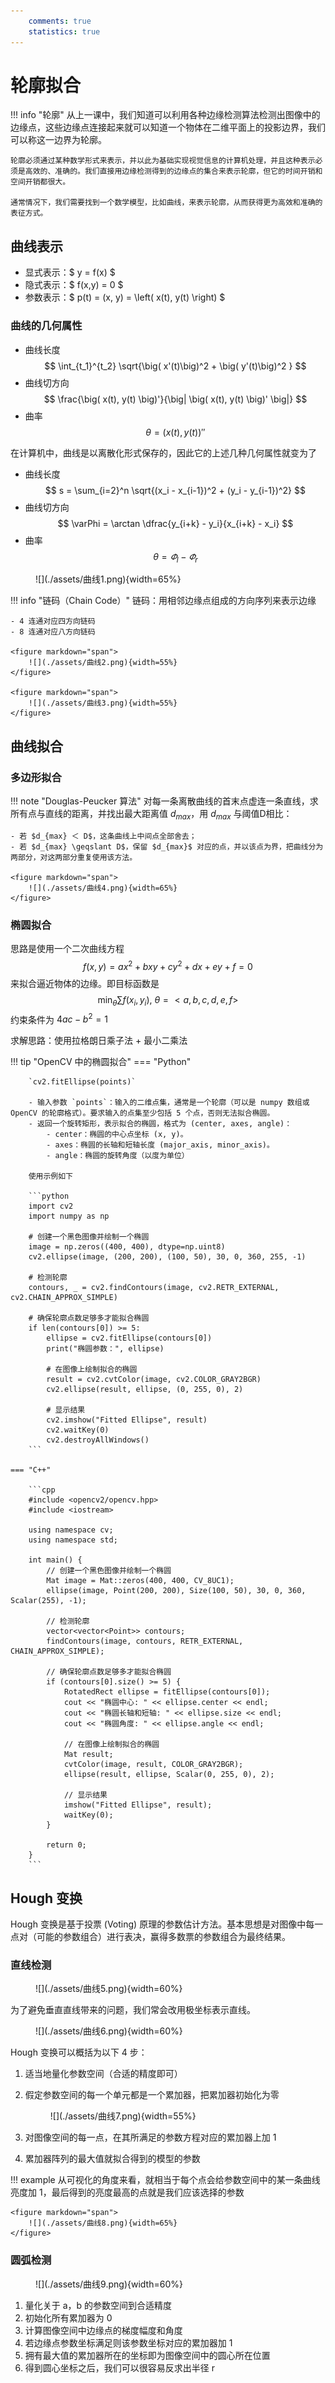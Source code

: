 ```yaml
---
    comments: true
    statistics: true
---
```


# 轮廓拟合

!!! info "轮廓"
    从上一课中，我们知道可以利用各种边缘检测算法检测出图像中的边缘点，这些边缘点连接起来就可以知道一个物体在二维平面上的投影边界，我们可以称这一边界为轮廓。

    轮廓必须通过某种数学形式来表示，并以此为基础实现视觉信息的计算机处理，并且这种表示必须是高效的、准确的。我们直接用边缘检测得到的边缘点的集合来表示轮廓，但它的时间开销和空间开销都很大。

    通常情况下，我们需要找到一个数学模型，比如曲线，来表示轮廓，从而获得更为高效和准确的表征方式。

## 曲线表示

- 显式表示：$ y = f(x) $
- 隐式表示：$ f(x,y) = 0 $
- 参数表示：$ p(t) = (x, y) = \left( x(t), y(t) \right) $

### 曲线的几何属性

- 曲线长度
    $$ \int_{t_1}^{t_2} \sqrt{\big( x'(t)\big)^2 + \big( y'(t)\big)^2 } $$
- 曲线切方向
    $$ \frac{\big( x(t), y(t) \big)'}{\big| \big( x(t), y(t) \big)' \big|} $$
- 曲率
    $$ \theta = \big( x(t), y(t) \big)'' $$

在计算机中，曲线是以离散化形式保存的，因此它的上述几种几何属性就变为了

- 曲线长度
    $$ s = \sum_{i=2}^n \sqrt{(x_i - x_{i-1})^2 + (y_i - y_{i-1})^2} $$
- 曲线切方向
    $$ \varPhi = \arctan \dfrac{y_{i+k} - y_i}{x_{i+k} - x_i} $$
- 曲率
    $$ \theta = \varPhi_l - \varPhi_r $$

<figure markdown="span">
    ![](./assets/曲线1.png){width=65%}
</figure>

!!! info "链码（Chain Code）"
    链码：用相邻边缘点组成的方向序列来表示边缘

    - 4 连通对应四方向链码
    - 8 连通对应八方向链码

    <figure markdown="span">
        ![](./assets/曲线2.png){width=55%}
    </figure>

    <figure markdown="span">
        ![](./assets/曲线3.png){width=55%}
    </figure>

## 曲线拟合

### 多边形拟合

!!! note "Douglas-Peucker 算法"
    对每一条离散曲线的首末点虚连一条直线，求所有点与直线的距离，并找出最大距离值 $d_{max}$，用 $d_{max}$ 与阈值D相比：

    - 若 $d_{max} ＜ D$，这条曲线上中间点全部舍去；
    - 若 $d_{max} \geqslant D$，保留 $d_{max}$ 对应的点，并以该点为界，把曲线分为两部分，对这两部分重复使用该方法。

    <figure markdown="span">
        ![](./assets/曲线4.png){width=65%}
    </figure>

### 椭圆拟合

思路是使用一个二次曲线方程
$$ f(x,y) = ax^2 + bxy + cy^2 + dx + ey +f = 0 $$
来拟合逼近物体的边缘。即目标函数是
$$ \min_{\theta} \sum f(x_i, y_i),\ \theta = < a,b,c,d,e,f > $$
约束条件为 $4ac-b^2=1$

求解思路：使用拉格朗日乘子法 + 最小二乘法

!!! tip "OpenCV 中的椭圆拟合"
    === "Python"

        `cv2.fitEllipse(points)`

        - 输入参数 `points`：输入的二维点集，通常是一个轮廓（可以是 numpy 数组或 OpenCV 的轮廓格式）。要求输入的点集至少包括 5 个点，否则无法拟合椭圆。
        - 返回一个旋转矩形，表示拟合的椭圆，格式为 (center, axes, angle)：
            - center：椭圆的中心点坐标 (x, y)。
            - axes：椭圆的长轴和短轴长度 (major_axis, minor_axis)。
            - angle：椭圆的旋转角度（以度为单位）

        使用示例如下

        ```python
        import cv2
        import numpy as np

        # 创建一个黑色图像并绘制一个椭圆
        image = np.zeros((400, 400), dtype=np.uint8)
        cv2.ellipse(image, (200, 200), (100, 50), 30, 0, 360, 255, -1)

        # 检测轮廓
        contours, _ = cv2.findContours(image, cv2.RETR_EXTERNAL, cv2.CHAIN_APPROX_SIMPLE)

        # 确保轮廓点数足够多才能拟合椭圆
        if len(contours[0]) >= 5:
            ellipse = cv2.fitEllipse(contours[0])
            print("椭圆参数：", ellipse)

            # 在图像上绘制拟合的椭圆
            result = cv2.cvtColor(image, cv2.COLOR_GRAY2BGR)
            cv2.ellipse(result, ellipse, (0, 255, 0), 2)

            # 显示结果
            cv2.imshow("Fitted Ellipse", result)
            cv2.waitKey(0)
            cv2.destroyAllWindows()
        ```

    === "C++"

        ```cpp
        #include <opencv2/opencv.hpp>
        #include <iostream>

        using namespace cv;
        using namespace std;

        int main() {
            // 创建一个黑色图像并绘制一个椭圆
            Mat image = Mat::zeros(400, 400, CV_8UC1);
            ellipse(image, Point(200, 200), Size(100, 50), 30, 0, 360, Scalar(255), -1);

            // 检测轮廓
            vector<vector<Point>> contours;
            findContours(image, contours, RETR_EXTERNAL, CHAIN_APPROX_SIMPLE);

            // 确保轮廓点数足够多才能拟合椭圆
            if (contours[0].size() >= 5) {
                RotatedRect ellipse = fitEllipse(contours[0]);
                cout << "椭圆中心: " << ellipse.center << endl;
                cout << "椭圆长轴和短轴: " << ellipse.size << endl;
                cout << "椭圆角度: " << ellipse.angle << endl;

                // 在图像上绘制拟合的椭圆
                Mat result;
                cvtColor(image, result, COLOR_GRAY2BGR);
                ellipse(result, ellipse, Scalar(0, 255, 0), 2);

                // 显示结果
                imshow("Fitted Ellipse", result);
                waitKey(0);
            }

            return 0;
        }
        ```

## Hough 变换

Hough 变换是基于投票 (Voting) 原理的参数估计方法。基本思想是对图像中每一点对（可能的参数组合）进行表决，赢得多数票的参数组合为最终结果。

### 直线检测

<figure markdown="span">
    ![](./assets/曲线5.png){width=60%}
</figure>

为了避免垂直直线带来的问题，我们常会改用极坐标表示直线。

<figure markdown="span">
    ![](./assets/曲线6.png){width=60%}
</figure>

Hough 变换可以概括为以下 4 步：

1. 适当地量化参数空间（合适的精度即可）
2. 假定参数空间的每一个单元都是一个累加器，把累加器初始化为零

    <figure markdown="span">
        ![](./assets/曲线7.png){width=55%}
    </figure>

3. 对图像空间的每一点，在其所满足的参数方程对应的累加器上加 1
4. 累加器阵列的最大值就拟合得到的模型的参数

!!! example
    从可视化的角度来看，就相当于每个点会给参数空间中的某一条曲线亮度加 1，最后得到的亮度最高的点就是我们应该选择的参数

    <figure markdown="span">
        ![](./assets/曲线8.png){width=65%}
    </figure>

### 圆弧检测

<figure markdown="span">
    ![](./assets/曲线9.png){width=60%}
</figure>

1. 量化关于 a，b 的参数空间到合适精度
2. 初始化所有累加器为 0
3. 计算图像空间中边缘点的梯度幅度和角度 
4. 若边缘点参数坐标满足则该参数坐标对应的累加器加 1
5. 拥有最大值的累加器所在的坐标即为图像空间中的圆心所在位置
6. 得到圆心坐标之后，我们可以很容易反求出半径 r


